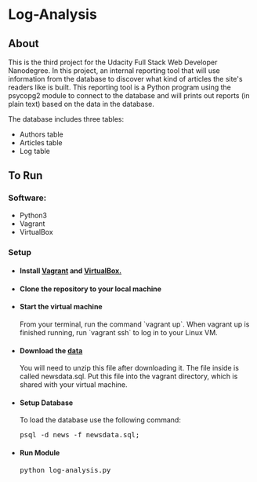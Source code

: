 # Log-Analysis

## About
This is the third project for the Udacity Full Stack Web Developer Nanodegree. In this project, an internal reporting tool that will use information from the database to discover what kind of articles the site's readers like is built. This reporting tool is a Python program using the psycopg2 module to connect to the database and will prints out reports (in plain text) based on the data in the database.

The database includes three tables:

- Authors table
- Articles table
- Log table

## To Run

### Software:
- Python3
- Vagrant
- VirtualBox

### Setup
* <h4>Install <a href="https://www.vagrantup.com/">Vagrant</a> and <a href="https://www.virtualbox.org/wiki/Downloads">VirtualBox.</a></h4>
* <h4>Clone the repository to your local machine</h4>
* <h4>Start the virtual machine</h4>
  From your terminal, run the command `vagrant up`. 
  When vagrant up is finished running, run `vagrant ssh` to log in to your Linux VM.
* <h4>Download the <a href="https://d17h27t6h515a5.cloudfront.net/topher/2016/August/57b5f748_newsdata/newsdata.zip">data</a></h4>
  You will need to unzip this file after downloading it. The file inside is called newsdata.sql. Put this file into the vagrant directory, which is shared with your virtual machine.
* <h4>Setup Database</h4>
  To load the database use the following command:
  <pre>psql -d news -f newsdata.sql;</pre>
* <h4>Run Module</h4>
  <pre>python log-analysis.py</pre>
  
